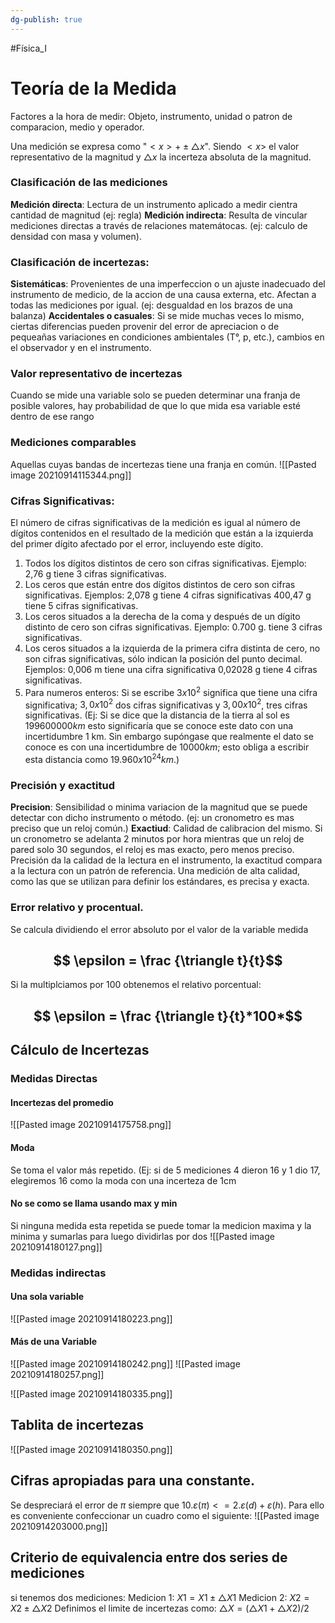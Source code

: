 ```yaml
---
dg-publish: true
---
```

#Física_I 
# Teoría de la Medida
Factores a la hora de medir: Objeto, instrumento, unidad o patron de comparacion, medio y operador.

Una medición se expresa como "$<x>+\pm \triangle x$". Siendo $<x>$ el valor representativo de la magnitud y $\triangle x$ la incerteza absoluta de la magnitud.

### Clasificación de las mediciones
**Medición directa**: Lectura de un instrumento aplicado a medir cientra cantidad de magnitud (ej: regla)
**Medición indirecta**: Resulta de vincular mediciones directas a través de relaciones matemátocas. (ej: calculo de densidad con masa y volumen).

### Clasificación de incertezas:
**Sistemáticas**: Provenientes de una imperfeccion o un ajuste inadecuado del instrumento de medicio, de la accion de una causa externa, etc. Afectan a todas las mediciones por igual. (ej: desgualdad en los brazos de una balanza)
**Accidentales o casuales**: Si se mide muchas veces lo mismo, ciertas diferencias pueden provenir del error de apreciacion o de pequeañas variaciones en condiciones ambientales (T°, p, etc.), cambios en el observador y en el instrumento.

### Valor representativo de incertezas
Cuando se mide una variable solo se pueden determinar una franja de posible valores, hay probabilidad de que lo que mida esa variable esté dentro de ese rango

### Mediciones comparables
Aquellas cuyas bandas de incertezas tiene una franja en común.
![[Pasted image 20210914115344.png]]

### Cifras Significativas: 
El número de cifras significativas de la medición es igual al número de dígitos contenidos en
el resultado de la medición que están a la izquierda del primer dígito afectado por el error,
incluyendo este dígito.
1) Todos los dígitos distintos de cero son cifras significativas.
Ejemplo: 2,76 g tiene 3 cifras significativas.
2) Los ceros que están entre dos dígitos distintos de cero son cifras significativas.
Ejemplos: 2,078 g tiene 4 cifras significativas
400,47 g tiene 5 cifras significativas.
3) Los ceros situados a la derecha de la coma y después de un dígito distinto de cero son
cifras significativas.
Ejemplo: 0.700 g. tiene 3 cifras significativas.
4) Los ceros situados a la izquierda de la primera cifra distinta de cero, no son cifras
significativas, sólo indican la posición del punto decimal.
Ejemplos: 0,006 m tiene una cifra significativa
0,02028 g tiene 4 cifras significativas.
5) Para numeros enteros: Si se escribe $3 x 10^2$ significa que tiene una cifra significativa; $3,0 x 10^2$ dos cifras significativas y $3,00 x 10^2$, tres cifras significativas. (Ej: Si se dice que la distancia de la tierra al sol es $199600000 km$ esto significaría
que se conoce este dato con una incertidumbre 1 km. Sin embargo supóngase que realmente el dato se conoce es con una incertidumbre de $10000 km$; esto obliga a escribir esta distancia como $19.960x10^24 km$.)

### Precisión y exactitud
**Precision**: Sensibilidad o minima variacion de la magnitud que se puede detectar con dicho instrumento o método. (ej: un cronometro es mas preciso que un reloj común.)
**Exactiud**: Calidad de calibracion del mismo. Si un cronometro se adelanta 2 minutos por hora mientras que un reloj de pared solo 30 segundos, el reloj es mas exacto, pero menos preciso.
Precisión da la calidad de la lectura en el instrumento, la exactitud compara a la lectura con un patrón de referencia. Una medición de alta calidad, como las que se utilizan para definir los estándares, es precisa y exacta.

### Error relativo y procentual.

Se calcula dividiendo el error absoluto por el valor de la variable medida
## $$ \epsilon = \frac {\triangle t}{t}$$
Si la multiplciamos por 100 obtenemos el relativo porcentual:
## $$ \epsilon = \frac {\triangle t}{t}*100*$$

## Cálculo de Incertezas
### Medidas Directas
#### Incertezas del promedio
![[Pasted image 20210914175758.png]]

#### Moda
Se toma el valor más repetido. (Ej: si de 5 mediciones 4 dieron 16 y 1 dio 17, elegiremos 16 como la moda con una incerteza de 1cm

#### No se como se llama usando max y min

Si ninguna medida esta repetida se puede tomar la medicion maxima y la minima y sumarlas para luego dividirlas por dos
![[Pasted image 20210914180127.png]]

### Medidas indirectas
#### Una sola variable
![[Pasted image 20210914180223.png]]

#### Más de una Variable
![[Pasted image 20210914180242.png]]
![[Pasted image 20210914180257.png]]

![[Pasted image 20210914180335.png]]

## Tablita de incertezas 
![[Pasted image 20210914180350.png]]

## Cifras apropiadas para una constante.
Se despreciará el error de $\pi$ siempre que $10. \varepsilon (\pi) <= 2. \varepsilon (d) +\varepsilon (h)$. Para ello es conveniente
confeccionar un cuadro como el siguiente:
![[Pasted image 20210914203000.png]]

## Criterio de equivalencia entre dos series de mediciones
si tenemos dos mediciones:
Medicion 1: $X1 = X1 \pm \triangle X1$
Medicion 2: $X2 = X2 \pm \triangle X2$
Definimos el limite de incertezas como: $\triangle X =(\triangle X1+\triangle X2)/2$